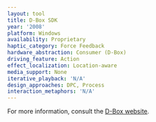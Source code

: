 ```yaml
---
layout: tool
title: D-Box SDK
year: '2008'
platform: Windows
availability: Proprietary
haptic_category: Force Feedback
hardware_abstraction: Consumer (D-Box)
driving_feature: Action
effect_localization: Location-aware
media_support: None
iterative_playback: 'N/A'
design_approaches: DPC, Process
interaction_metaphors: 'N/A'
---
```

For more information, consult the [D-Box website](https://www.d-box.com/).
